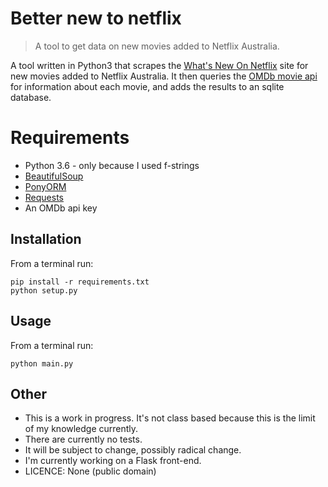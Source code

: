 # Better new to netflix
> A tool to get data on new movies added to Netflix Australia.

A tool written in Python3 that scrapes the [What's New On Netflix](https://www.whats-on-netflix.com/australia/) site for new movies added to Netflix Australia. It then queries the [OMDb movie api](http://www.omdbapi.com/) for information about each movie, and adds the results to an sqlite database.

#  Requirements
- Python 3.6 - only because I used f-strings
- [BeautifulSoup](https://www.crummy.com/software/BeautifulSoup/)
- [PonyORM](https://ponyorm.com/)
- [Requests](http://docs.python-requests.org/en/master/)
- An OMDb api key

## Installation

From a terminal run:

```
pip install -r requirements.txt
python setup.py
```

## Usage

From a terminal run:
```
python main.py
```

## Other

- This is a work in progress. It's not class based because this is the limit of my knowledge currently.
- There are currently no tests.
- It will be subject to change, possibly radical change.
- I'm currently working on a Flask front-end.
- LICENCE: None (public domain)
